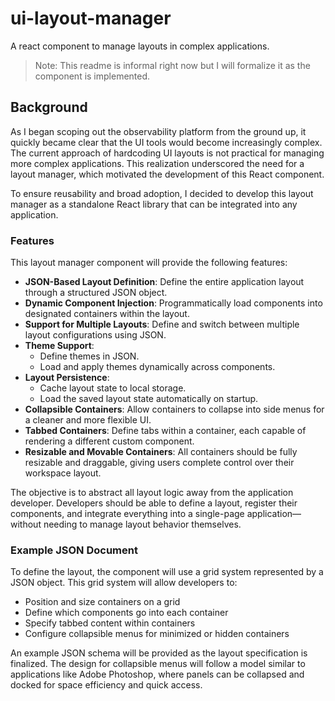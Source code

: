 # ui-layout-manager
A react component to manage layouts in complex applications.

> Note: This readme is informal right now but I will formalize it as the component is implemented.

## Background

As I began scoping out the observability platform from the ground up, it quickly became clear that the UI tools would become increasingly complex. The current approach of hardcoding UI layouts is not practical for managing more complex applications. This realization underscored the need for a layout manager, which motivated the development of this React component.

To ensure reusability and broad adoption, I decided to develop this layout manager as a standalone React library that can be integrated into any application.

### Features
This layout manager component will provide the following features:

- **JSON-Based Layout Definition**: Define the entire application layout through a structured JSON object.
- **Dynamic Component Injection**: Programmatically load components into designated containers within the layout.
- **Support for Multiple Layouts**: Define and switch between multiple layout configurations using JSON.
- **Theme Support**:
  - Define themes in JSON.
  - Load and apply themes dynamically across components.
- **Layout Persistence**:
  - Cache layout state to local storage.
  - Load the saved layout state automatically on startup.
- **Collapsible Containers**: Allow containers to collapse into side menus for a cleaner and more flexible UI.
- **Tabbed Containers**: Define tabs within a container, each capable of rendering a different custom component.
- **Resizable and Movable Containers**: All containers should be fully resizable and draggable, giving users complete control over their workspace layout.
  
The objective is to abstract all layout logic away from the application developer. Developers should be able to define a layout, register their components, and integrate everything into a single-page application—without needing to manage layout behavior themselves.

### Example JSON Document

To define the layout, the component will use a grid system represented by a JSON object. This grid system will allow developers to:
- Position and size containers on a grid
- Define which components go into each container
- Specify tabbed content within containers
- Configure collapsible menus for minimized or hidden containers

An example JSON schema will be provided as the layout specification is finalized. The design for collapsible menus will follow a model similar to applications like Adobe Photoshop, where panels can be collapsed and docked for space efficiency and quick access.




